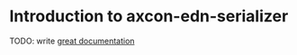 # Introduction to axcon-edn-serializer

TODO: write [great documentation](http://jacobian.org/writing/what-to-write/)
